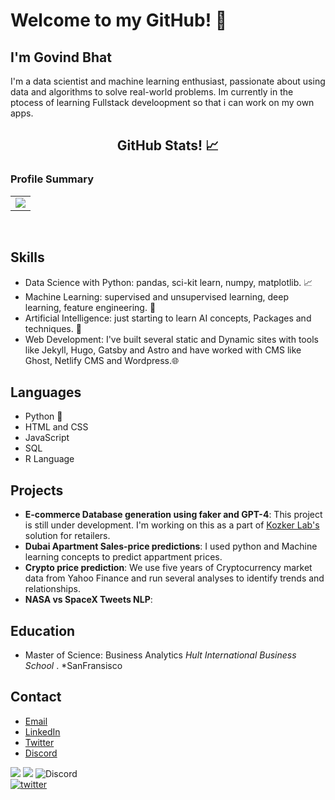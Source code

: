 # Welcome to my GitHub! 🙌 

## I'm **Govind Bhat**

I'm a data scientist and machine learning enthusiast, passionate about using data and algorithms to solve real-world problems. Im currently in the ptocess of learning Fullstack develoopment so that i can work on my own apps.

<h2 align='center'> GitHub Stats! 📈 </h2>


<table>
  <tbody>
   <thead> <h3>Profile Summary</h3> </thead>
    <tr>
      <td>
        <a href="https://github.com/anuraghazra/convoychat">
          <img src="https://github-readme-stats-git-masterrstaa-rickstaa.vercel.app/api/top-langs/?username=git-GB&exclude_repo=G-Bot,gb-freeStuffDev,fsdl-website,oopenai-spinningup,dive-into-machine-learning,pandas_exercises,text-analytics-with-python,Data-Science--Cheat-Sheet,Complete-Python-3-Bootcamp)](https://github.com/anuraghazra/github-readme-stats"/>
        </a>
      </td>
    </tr>
   </tbody>
  </table>
<br>

## Skills

- Data Science with Python: pandas, sci-kit learn, numpy, matplotlib. 📈
- Machine Learning: supervised and unsupervised learning, deep learning, feature engineering. 🤖
- Artificial Intelligence: just starting to learn AI concepts, Packages and techniques. 🧠
- Web Development: I've built several static and Dynamic sites with tools like Jekyll, Hugo, Gatsby and Astro and have worked with CMS like Ghost, Netlify   CMS and Wordpress.🌐


## Languages

- Python 🐍
- HTML and CSS 
- JavaScript 
- SQL
- R Language

## Projects
- **E-commerce Database generation using faker and GPT-4**: This project is still under development. I'm working on this as a part of [Kozker Lab's](https://github.com/git-GB/ecommerce-datagen) solution for retailers. 
- **Dubai Apartment Sales-price predictions**: I used python and Machine learning concepts to predict appartment prices.
- **Crypto price prediction**: We use five years of Cryptocurrency market data from Yahoo Finance and run several analyses to identify trends and relationships.
- **NASA vs SpaceX Tweets NLP**: 

## Education


- Master of Science: Business Analytics
*Hult International Business School* . *SanFransisco


## Contact
- [Email](govinds468@gmail.com)
- [LinkedIn](https://linkedin.com/in/govindsbhat)
- [Twitter](https://twitter.com/_gbhat_/)
- [Discord](https://discord.com/GBhat#3634)

<img src="https://img.shields.io/badge/Datacamp-05192D?style=for-the-badge&logo=datacamp&logoColor=65FF8F"/> <img src="https://img.shields.io/badge/updated-today-brightgreen?style=for-the-badge"> <img alt="Discord" src="https://img.shields.io/discord/1056296312783503450?label=Discord&logo=Discord&logoColor=d&style=for-the-badge"><br>
[![twitter](https://img.shields.io/badge/twitter-1DA1F2?style=for-the-badge&logo=twitter&logoColor=white)](https://twitter.com/follow/_ghbhat_)
